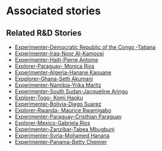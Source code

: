 # Associated stories

<!-- !!DO NOT REMOVE!! start autogenerated hyperlinks -->
## Related R&D Stories
- [Experimenter-Democratic Republic of the Congo -Tatiana](/stories/?doc=Experimenters_COD)
- [Experimenter-Iraq-Noor Al-Kamoosi](/stories/?doc=Experimenters_IRQ)
- [Experimenter-Haiti-Pierre Antoine](/stories/?doc=Experimenters_HTI)
- [Explorer\-Paraguay\- Monica Rios](/stories/?doc=Explorers_PRY)
- [Experimenter-Algeria-Hanane Kaouane](/stories/?doc=Experimenters_DZA)
- [Expplorer\-Ghana\-Seth Akumani](/stories/?doc=Explorers_GHA)
- [Experimenter-Namibia-Yrika Maritz](/stories/?doc=Experimenters_NAM)
- [Experimenter-South Sudan-Jacqueline Aringu](/stories/?doc=Experimenters_SSD)
- [Explorer\-Togo\- Komi Haoku](/stories/?doc=Explorers_TGO)
- [Experimenter-Bolivia-Diego Suarez](/stories/?doc=Experimenters_BOL)
- [Explorer\-Rwanda\- Maurice Rwamigabo](/stories/?doc=Explorers_RWA)
- [Experimenter-Paraguay-Cristhian Paraguay](/stories/?doc=Experimenters_PRY)
- [Explorer\-Mexico\-Gabriela Rios](/stories/?doc=Explorers_MEX)
- [Experimenter-Zanzibar-Tabea Mbugbuni](/stories/?doc=Experimenters_TZA)
- [Experimenter-Syria-Mohamed Hanana](/stories/?doc=Experimenters_SYR)
- [Experimenter-Panama-Betty Chemier](/stories/?doc=Experimenters_PAN)
<!-- !!DO NOT REMOVE!! end autogenerated hyperlinks -->